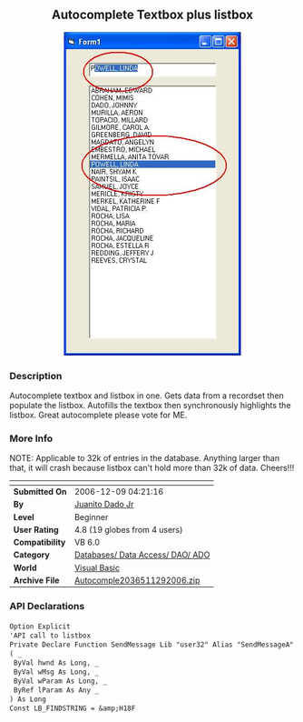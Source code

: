 ﻿<div align="center">

## Autocomplete Textbox plus listbox

<img src="PIC2006129439134658.JPG">
</div>

### Description

Autocomplete textbox and listbox in one. Gets data from a recordset then populate the listbox. Autofills the textbox then synchronously highlights the listbox. Great autocomplete please vote for ME.
 
### More Info
 
NOTE: Applicable to 32k of entries in the database. Anything larger than that, it will crash because listbox can't hold more than 32k of data. Cheers!!!


<span>             |<span>
---                |---
**Submitted On**   |2006-12-09 04:21:16
**By**             |[Juanito Dado Jr](https://github.com/Planet-Source-Code/PSCIndex/blob/master/ByAuthor/juanito-dado-jr.md)
**Level**          |Beginner
**User Rating**    |4.8 (19 globes from 4 users)
**Compatibility**  |VB 6\.0
**Category**       |[Databases/ Data Access/ DAO/ ADO](https://github.com/Planet-Source-Code/PSCIndex/blob/master/ByCategory/databases-data-access-dao-ado__1-6.md)
**World**          |[Visual Basic](https://github.com/Planet-Source-Code/PSCIndex/blob/master/ByWorld/visual-basic.md)
**Archive File**   |[Autocomple2036511292006\.zip](https://github.com/Planet-Source-Code/juanito-dado-jr-autocomplete-textbox-plus-listbox__1-67330/archive/master.zip)

### API Declarations

```
Option Explicit
'API call to listbox
Private Declare Function SendMessage Lib "user32" Alias "SendMessageA" ( _
 ByVal hwnd As Long, _
 ByVal wMsg As Long, _
 ByVal wParam As Long, _
 ByRef lParam As Any _
) As Long
Const LB_FINDSTRING = &amp;H18F
```





